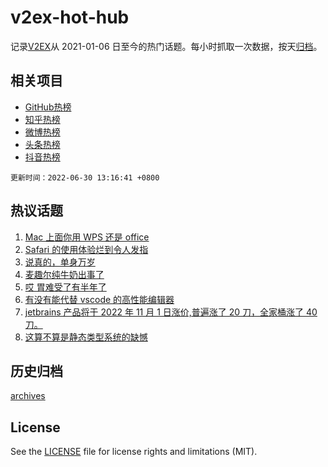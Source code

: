 # v2ex-hot-hub

 记录[V2EX](https://www.v2ex.com/)从 2021-01-06 日至今的热门话题。每小时抓取一次数据，按天[归档](archives)。
 
 ## 相关项目

- [GitHub热榜](https://github.com/snaildev/github-hot-hub)
- [知乎热榜](https://github.com/snaildev/zhihu-hot-hub)
- [微博热榜](https://github.com/snaildev/weibo-hot-hub)
- [头条热榜](https://github.com/snaildev/toutiao-hot-hub)
- [抖音热榜](https://github.com/snaildev/douyin-hot-hub)


 `更新时间：2022-06-30 13:16:41 +0800`

## 热议话题

1. [Mac 上面你用 WPS 还是 office](https://www.v2ex.com/t/862936)
1. [Safari 的使用体验烂到令人发指](https://www.v2ex.com/t/862912)
1. [说真的，单身万岁](https://www.v2ex.com/t/863051)
1. [麦趣尔纯牛奶出事了](https://www.v2ex.com/t/863089)
1. [哎 胃难受了有半年了](https://www.v2ex.com/t/862942)
1. [有没有能代替 vscode 的高性能编辑器](https://www.v2ex.com/t/863081)
1. [jetbrains 产品将于 2022 年 11 月 1 日涨价,普遍涨了 20 刀，全家桶涨了 40 刀。](https://www.v2ex.com/t/863011)
1. [这算不算是静态类型系统的缺憾](https://www.v2ex.com/t/863142)

## 历史归档

[archives](archives)

## License

See the [LICENSE](LICENSE) file for license rights and limitations (MIT).

